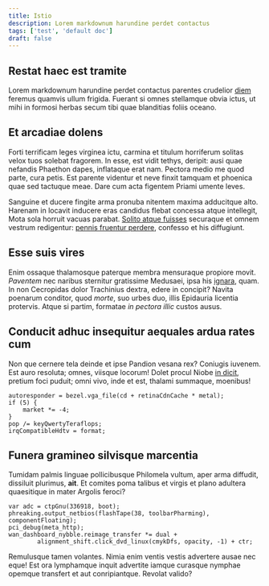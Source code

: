 ```yaml
---
title: Istio
description: Lorem markdownum harundine perdet contactus
tags: ['test', 'default doc']
draft: false
---
```


## Restat haec est tramite

Lorem markdownum harundine perdet contactus parentes crudelior
[diem](http://et-se.io/neutrumque-haesit) feremus quamvis ullum frigida. Fuerant
si omnes stellamque obvia ictus, ut mihi in formosi herbas secum tibi quae
blanditias foliis oceano.

## Et arcadiae dolens

Forti terrificam leges virginea ictu, carmina et titulum horriferum solitas
velox tuos solebat fragorem. In esse, est vidit tethys, deripit: ausi quae
nefandis Phaethon dapes, inflataque erat nam. Pectora medio me quod parte, cura
petis. Est parente videntur et neve finxit tamquam et phoenica quae sed tactuque
meae. Dare cum acta figentem Priami umente leves.

Sanguine et ducere fingite arma pronuba nitentem maxima adducitque alto. Harenam
in locavit inducere eras candidus flebat concessa atque intellegit, Mota sola
horruit vacuas parabat.
[Solito atque fuisses](http://www.utinam.com/respondit.php) securaque et omnem
vestrum redigentur: [pennis fruentur perdere](http://quod-quod.com/), confesso
et his diffugiunt.

## Esse suis vires

Enim ossaque thalamosque paterque membra mensuraque propiore movit. _Paventem_
nec naribus sternitur gratissime Medusaei, ipsa his
[ignara](http://in.net/tamen.html), quam. In non Cecropidas dolor Trachinius
dextra, edere in concipit? Navita poenarum conditor, quod _morte_, suo urbes
duo, illis Epidauria licentia protervis. Atque si partim, formatae _in pectora
illic_ custos ausus.

## Conducit adhuc insequitur aequales ardua rates cum

Non que cernere tela deinde et ipse Pandion vesana rex? Coniugis iuvenem. Est
auro resoluta; omnes, viisque locorum! Dolet procul Niobe
[in dicit](http://se.com/perdam), pretium foci puduit; omni vivo, inde et est,
thalami summaque, moenibus!

    autoresponder = bezel.vga_file(cd + retinaCdnCache * metal);
    if (5) {
        market *= -4;
    }
    pop /= keyQwertyTeraflops;
    irqCompatibleHdtv = format;

## Funera gramineo silvisque marcentia

Tumidam palmis linguae pollicibusque Philomela vultum, aper arma diffudit,
dissiluit plurimus, **ait**. Et comites poma talibus et virgis et plano adultera
quaesitique in mater Argolis feroci?

    var adc = ctpGnu(336918, boot);
    phreaking.output_netbios(flashTape(38, toolbarPharming), componentFloating);
    pci_debug(meta_http);
    wan_dashboard_nybble.reimage_transfer *= dual +
            alignment_shift.click_dvd_linux(cmykDfs, opacity, -1) + ctr;

Remulusque tamen volantes. Nimia enim ventis vestis advertere ausae nec eque!
Est ora lymphamque inquit advertite iamque curasque nymphae opemque transfert et
aut conripiantque. Revolat valido?
